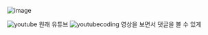 ![image](https://github.com/dongkyun2331/youtube/assets/119479530/3c070f2a-7dfc-4d11-95c6-a44a0ce6ab2a)
 
![youtube](https://github.com/dongkyun2331/youtube/assets/119479530/1528f249-8e9d-4063-9ab4-ba0534ed1820)
원래 유튜브
![youtubecoding](https://github.com/dongkyun2331/youtube/assets/119479530/02e847e9-0889-4c40-9b00-fda74a532ff0)
영상을 보면서 댓글을 볼 수 있게
